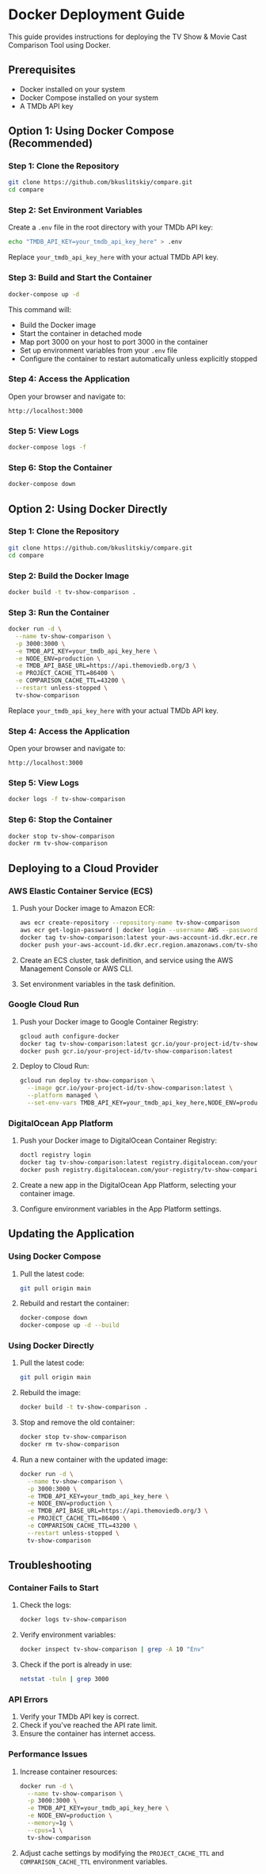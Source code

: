 # Docker Deployment Guide

This guide provides instructions for deploying the TV Show & Movie Cast Comparison Tool using Docker.

## Prerequisites

- Docker installed on your system
- Docker Compose installed on your system
- A TMDb API key

## Option 1: Using Docker Compose (Recommended)

### Step 1: Clone the Repository

```bash
git clone https://github.com/bkuslitskiy/compare.git
cd compare
```

### Step 2: Set Environment Variables

Create a `.env` file in the root directory with your TMDb API key:

```bash
echo "TMDB_API_KEY=your_tmdb_api_key_here" > .env
```

Replace `your_tmdb_api_key_here` with your actual TMDb API key.

### Step 3: Build and Start the Container

```bash
docker-compose up -d
```

This command will:
- Build the Docker image
- Start the container in detached mode
- Map port 3000 on your host to port 3000 in the container
- Set up environment variables from your `.env` file
- Configure the container to restart automatically unless explicitly stopped

### Step 4: Access the Application

Open your browser and navigate to:

```
http://localhost:3000
```

### Step 5: View Logs

```bash
docker-compose logs -f
```

### Step 6: Stop the Container

```bash
docker-compose down
```

## Option 2: Using Docker Directly

### Step 1: Clone the Repository

```bash
git clone https://github.com/bkuslitskiy/compare.git
cd compare
```

### Step 2: Build the Docker Image

```bash
docker build -t tv-show-comparison .
```

### Step 3: Run the Container

```bash
docker run -d \
  --name tv-show-comparison \
  -p 3000:3000 \
  -e TMDB_API_KEY=your_tmdb_api_key_here \
  -e NODE_ENV=production \
  -e TMDB_API_BASE_URL=https://api.themoviedb.org/3 \
  -e PROJECT_CACHE_TTL=86400 \
  -e COMPARISON_CACHE_TTL=43200 \
  --restart unless-stopped \
  tv-show-comparison
```

Replace `your_tmdb_api_key_here` with your actual TMDb API key.

### Step 4: Access the Application

Open your browser and navigate to:

```
http://localhost:3000
```

### Step 5: View Logs

```bash
docker logs -f tv-show-comparison
```

### Step 6: Stop the Container

```bash
docker stop tv-show-comparison
docker rm tv-show-comparison
```

## Deploying to a Cloud Provider

### AWS Elastic Container Service (ECS)

1. Push your Docker image to Amazon ECR:
   ```bash
   aws ecr create-repository --repository-name tv-show-comparison
   aws ecr get-login-password | docker login --username AWS --password-stdin your-aws-account-id.dkr.ecr.region.amazonaws.com
   docker tag tv-show-comparison:latest your-aws-account-id.dkr.ecr.region.amazonaws.com/tv-show-comparison:latest
   docker push your-aws-account-id.dkr.ecr.region.amazonaws.com/tv-show-comparison:latest
   ```

2. Create an ECS cluster, task definition, and service using the AWS Management Console or AWS CLI.

3. Set environment variables in the task definition.

### Google Cloud Run

1. Push your Docker image to Google Container Registry:
   ```bash
   gcloud auth configure-docker
   docker tag tv-show-comparison:latest gcr.io/your-project-id/tv-show-comparison:latest
   docker push gcr.io/your-project-id/tv-show-comparison:latest
   ```

2. Deploy to Cloud Run:
   ```bash
   gcloud run deploy tv-show-comparison \
     --image gcr.io/your-project-id/tv-show-comparison:latest \
     --platform managed \
     --set-env-vars TMDB_API_KEY=your_tmdb_api_key_here,NODE_ENV=production
   ```

### DigitalOcean App Platform

1. Push your Docker image to DigitalOcean Container Registry:
   ```bash
   doctl registry login
   docker tag tv-show-comparison:latest registry.digitalocean.com/your-registry/tv-show-comparison:latest
   docker push registry.digitalocean.com/your-registry/tv-show-comparison:latest
   ```

2. Create a new app in the DigitalOcean App Platform, selecting your container image.

3. Configure environment variables in the App Platform settings.

## Updating the Application

### Using Docker Compose

1. Pull the latest code:
   ```bash
   git pull origin main
   ```

2. Rebuild and restart the container:
   ```bash
   docker-compose down
   docker-compose up -d --build
   ```

### Using Docker Directly

1. Pull the latest code:
   ```bash
   git pull origin main
   ```

2. Rebuild the image:
   ```bash
   docker build -t tv-show-comparison .
   ```

3. Stop and remove the old container:
   ```bash
   docker stop tv-show-comparison
   docker rm tv-show-comparison
   ```

4. Run a new container with the updated image:
   ```bash
   docker run -d \
     --name tv-show-comparison \
     -p 3000:3000 \
     -e TMDB_API_KEY=your_tmdb_api_key_here \
     -e NODE_ENV=production \
     -e TMDB_API_BASE_URL=https://api.themoviedb.org/3 \
     -e PROJECT_CACHE_TTL=86400 \
     -e COMPARISON_CACHE_TTL=43200 \
     --restart unless-stopped \
     tv-show-comparison
   ```

## Troubleshooting

### Container Fails to Start

1. Check the logs:
   ```bash
   docker logs tv-show-comparison
   ```

2. Verify environment variables:
   ```bash
   docker inspect tv-show-comparison | grep -A 10 "Env"
   ```

3. Check if the port is already in use:
   ```bash
   netstat -tuln | grep 3000
   ```

### API Errors

1. Verify your TMDb API key is correct.
2. Check if you've reached the API rate limit.
3. Ensure the container has internet access.

### Performance Issues

1. Increase container resources:
   ```bash
   docker run -d \
     --name tv-show-comparison \
     -p 3000:3000 \
     -e TMDB_API_KEY=your_tmdb_api_key_here \
     -e NODE_ENV=production \
     --memory=1g \
     --cpus=1 \
     tv-show-comparison
   ```

2. Adjust cache settings by modifying the `PROJECT_CACHE_TTL` and `COMPARISON_CACHE_TTL` environment variables.
